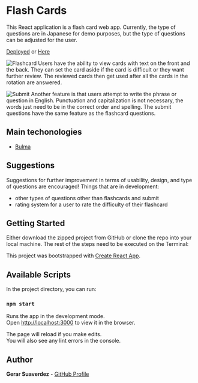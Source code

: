 # Flash Cards

This React application is a flash card web app. Currently, the type of questions are in Japanese for demo purposes, but the type of questions can be adjusted for the user.

[Deployed](https://gerarjon.github.io/flash-cards/) or [Here](https://flashcards-gs.herokuapp.com/)


![Flashcard](https://user-images.githubusercontent.com/47680567/129431293-ba2c4de1-45fe-4157-aa37-1593e35b9b7f.gif)
Users have the ability to view cards with text on the front and the back. They can set the card aside if the card is difficult or they want further review. The reviewed cards then get used after all the cards in the rotation are answered. 

![Submit](https://user-images.githubusercontent.com/47680567/129431306-3b326e36-a367-43b4-a761-4d8221506b2f.gif)
Another feature is that users attempt to write the phrase or question in English. Punctuation and capitalization is not necessary, the words just need to be in the correct order and spelling. The submit questions have the same feature as the flashcard questions. 

## Main techonologies
* [Bulma](https://bulma.io/)

## Suggestions
Suggestions for further improvement in terms of usability, design, and type of questions are encouraged! Things that are in development: 
- other types of questions other than flashcards and submit
- rating system for a user to rate the difficulty of their flashcard

## Getting Started

Either download the zipped project from GitHub or clone the repo into your local machine.
The rest of the steps need to be executed on the Terminal:

This project was bootstrapped with [Create React App](https://github.com/facebook/create-react-app).

## Available Scripts

In the project directory, you can run:

### `npm start`

Runs the app in the development mode.<br />
Open [http://localhost:3000](http://localhost:3000) to view it in the browser.

The page will reload if you make edits.<br />
You will also see any lint errors in the console.

## Author
**Gerar Suaverdez** - [GitHub Profile](https://github.com/gerarjon)